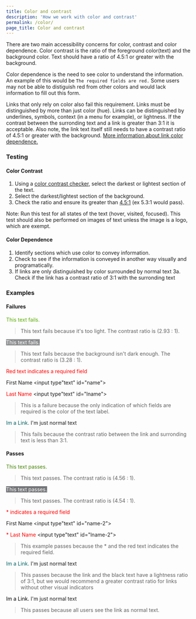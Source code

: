```yaml
---
title: Color and contrast
description: 'How we work with color and contrast'
permalink: /color/
page_title: Color and contrast
---
```

There are two main accessibility concerns for color, contrast and color dependence. Color contrast is the ratio of the foreground color(text) and the background color. Text should have a ratio of 4.5:1 or greater with the background.

Color dependence is the need to see color to understand the information. An example of this would be `The required fields are red.` Some users may not be able to distiguish red from other colors and would lack information to fill out this form.

Links that only rely on color also fail this requirement. Links must be distinguished by more than just color (hue). Links can be distinguished by underlines, symbols, context (in a menu for example), or lightness. If the contrast between the surronding text and a link is greater than 3:1 it is acceptable. Also note, the link text itself still needs to have a contrast ratio of 4.5:1 or greater with the background. [More information about link color dependence.](https://www.w3.org/TR/2016/NOTE-WCAG20-TECHS-20161007/F73)

### Testing

#### Color Contrast

1. Using a [color contrast checker](http://www.paciellogroup.com/resources/contrastanalyser/), select the darkest or lightest section of the text.
2. Select the darkest/lightest section of the background.
3. Check the ratio and ensure its greater than [4.5:1][WCAG 2.0 AA] (ex 5.3:1 would pass).

Note: Run this test for all states of the text (hover, visited, focused). This test should also be performed on images of text unless the image is a logo, which are exempt.

#### Color Dependence

1. Identify sections which use color to convey information.
2. Check to see if the information is conveyed in another way visually and programatically.
3. If links are only distinguished by color surrounded by normal text
3a. Check if the link has a contrast ratio of 3:1 with the surronding text

### Examples

#### Failures

<span style = "color:#58AA02">This text fails. </span>

> This text fails because it's too light. The contrast ratio is (2.93 : 1).

<span style = "color:#FFFFFF; background:#8D8E90">This text fails.</span>

> This text fails because the background isn't dark enough. The contrast ratio is (3.28 : 1).

<span style="color:red;">Red text indicates a required field</span>

<label for="name">First Name&nbsp;</label><input type"text" id="name">

<label for="lname" style="color:red">Last Name&nbsp;</label><input type"text" id="lname">

> This is a failure because the only indication of which fields are required is the color of the text label.

<span><a href="#" style="color:#006061; text-decoration:none; border-bottom-style: none;">Im a Link.</a> I'm just normal text  </span>

> This fails because the contrast ratio between the link and surronding text is less than 3:1.

#### Passes

<span style = "color:#458503">This text passes. </span>

> This text passes. The contrast ratio is (4.56 : 1).

<span style = "color:#FFFFFF; background:#757679">This text passes.</span>

> This text passes. The contrast ratio is (4.54 : 1).

<span style="color:red;">* indicates a required field</span>

<label for="name-2">First Name&nbsp;</label><input type"text" id="name-2">

<label for="lname-2" style="color:red">* Last Name&nbsp;</label><input type"text" id="lname-2">

> This example passes because the * and the red text indicates the required field.

<span><a href="#" style="color:#006465; text-decoration:none; border-bottom-style: none;">Im a Link.</a> I'm just normal text  </span>

> This passes because the link and the black text have a lightness ratio of 3:1, but we would recommend a greater contrast ratio for links without other visual indicators

<span><a href="#" style="color:#000000; text-decoration:none; border-bottom-style: none;">Im a Link.</a> I'm just normal text  </span>

> This passes because all users see the link as normal text.

[WCAG 2.0 AA]: https://www.w3.org/WAI/WCAG20/quickref/#visual-audio-contrast-contrast
